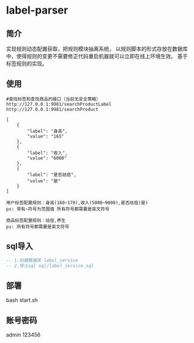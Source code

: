 # label-parser

## 简介

实现规则动态配置获取，把规则模块抽离系统， 以规则脚本的形式存放在数据库中，使得规则的变更不需要修正代码重启机器就可以立即在线上环境生效。 基于标签规则的实现。


## 使用

```
#查找标签和查找商品的接口（当前无安全策略）
http://127.0.0.1:9981/searchProductLabel
http://127.0.0.1:9981/searchProduct 
```
```json(传入后台配置好的)
[
    {
        "label": "身高",
        "value": "165"
    },
    {
        "label": "收入",
        "value": "6000"
    },
    {
        "label": "是否祛痘",
        "value": "是"
    }
]
```
```text
用户标签配置规则：身高(160~170),收入(5000~9000),是否祛痘(是) 
ps: 带有~符号为范围值 所有符号都需要是英文符号
```
```text
商品标签配置规则：祛痘,养生
ps: 所有符号都需要是英文符号
```

## sql导入
```sql
-- 1.创建数据库 label_service
-- 2.导入sql sql/label_service.sql
```

## 部署
bash start.sh

## 账号密码
admin
123456